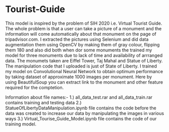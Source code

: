 # Tourist-Guide
This model is inspired by the problem of SIH 2020 i.e. Virtual Tourist Guide. The whole problem is that a user can take a picture of a monument and the information will come automatically about that monument on the page of tripadvisor.com. I extracted the pictures using Selenium and did data augmentation them using OpenCV by making them of gray colour, flipping them 180 and also did both when dor some monuments the trained my model for three monuments due to lack of time and availability of arrranged data. The monumets taken are Eiffel Tower, Taj Mahal and Statue of Liberty. The manipulation code that I uploaded is just of State of Liberty. I trained my model on Convolutional Neural Network to obtain optimum performance by taking dataset of approximate 1000 images per monument. Here by using BeautifulSoup you can extract link to the monument and other feature required for the comptetion. 

Information about file names:-
1.) all_data_test.rar and all_data_train.rar contains training and testing data
2.) StatueOfLibertyDataManipulation.ipynb file contains the code before the data was created to increase our data by manipulating the           images in various ways
3.) Virtual_Tourise_Guide_Model.ipynb file contains the code of our training model.

